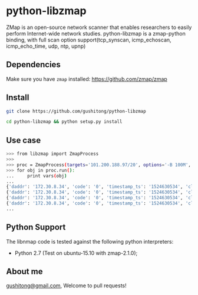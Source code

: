 python-libzmap
==============

ZMap is an open-source network scanner that enables researchers to easily perform Internet-wide network studies. 
python-libzmap is a zmap-python binding, with full scan option support(tcp_synscan, icmp_echoscan, icmp_echo_time, udp, ntp, upnp)

Dependencies
------------

Make sure you have `zmap` installed: https://github.com/zmap/zmap


Install
--------

```bash
git clone https://github.com/gushitong/python-libzmap
```

```bash
cd python-libzmap && python setup.py install
```


Use case
-------

```bash
>>> from libzmap import ZmapProcess
>>> 
>>> proc = ZmapProcess(targets='101.200.188.97/20', options='-B 100M', probe_module='icmp_echoscan')
>>> for obj in proc.run():
...     print vars(obj)
... 
{'daddr': '172.30.8.34', 'code': '0', 'timestamp_ts': '1524630534', 'classification': 'echoreply', 'seq': '0', 'timestamp_us': '196136\n', 'saddr': '101.200.178.99', 'success': '1', 'icmp_id': '50011', 'saddr_raw': '1672661093', 'repeat': '0', 'ttl': '52', 'ipid': '20469', 'daddr_raw': '570957484', 'type': '0', 'cooldown': '1', 'timestamp_str': '2018-04-25T12:28:54.196+0800'}
{'daddr': '172.30.8.34', 'code': '0', 'timestamp_ts': '1524630534', 'classification': 'echoreply', 'seq': '0', 'timestamp_us': '196183\n', 'saddr': '101.200.176.161', 'success': '1', 'icmp_id': '25116', 'saddr_raw': '2712717413', 'repeat': '0', 'ttl': '52', 'ipid': '38111', 'daddr_raw': '570957484', 'type': '0', 'cooldown': '1', 'timestamp_str': '2018-04-25T12:28:54.196+0800'}
{'daddr': '172.30.8.34', 'code': '0', 'timestamp_ts': '1524630534', 'classification': 'echoreply', 'seq': '0', 'timestamp_us': '196199\n', 'saddr': '101.200.188.190', 'success': '1', 'icmp_id': '9652', 'saddr_raw': '3200043109', 'repeat': '0', 'ttl': '52', 'ipid': '45756', 'daddr_raw': '570957484', 'type': '0', 'cooldown': '1', 'timestamp_str': '2018-04-25T12:28:54.196+0800'}
{'daddr': '172.30.8.34', 'code': '0', 'timestamp_ts': '1524630534', 'classification': 'echoreply', 'seq': '0', 'timestamp_us': '196216\n', 'saddr': '101.200.177.21', 'success': '1', 'icmp_id': '59041', 'saddr_raw': '363972709', 'repeat': '0', 'ttl': '52', 'ipid': '63177', 'daddr_raw': '570957484', 'type': '0', 'cooldown': '1', 'timestamp_str': '2018-04-25T12:28:54.196+0800'}
...
```


Python Support
--------------

The libnmap code is tested against the following python interpreters:

- Python 2.7 (Test on ubuntu-15.10 with zmap-2.1.0);


About me
------------

gushitong@gmail.com, Welcome to pull requests! 
